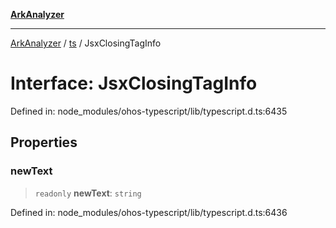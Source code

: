 [**ArkAnalyzer**](../../../../README.md)

***

[ArkAnalyzer](../../../../globals.md) / [ts](../README.md) / JsxClosingTagInfo

# Interface: JsxClosingTagInfo

Defined in: node\_modules/ohos-typescript/lib/typescript.d.ts:6435

## Properties

### newText

> `readonly` **newText**: `string`

Defined in: node\_modules/ohos-typescript/lib/typescript.d.ts:6436
